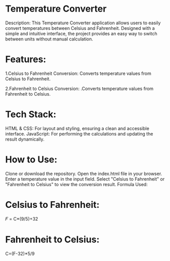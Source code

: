 # Temperature Converter
Description: This Temperature Converter application allows users to easily convert temperatures between Celsius and Fahrenheit. Designed with a simple and intuitive interface, the project provides an easy way to switch between units without manual calculation.

# Features:
1.Celsius to Fahrenheit Conversion:
Converts temperature values from Celsius to Fahrenheit.

2.Fahrenheit to Celsius Conversion:
.Converts temperature values from Fahrenheit to Celsius.

# Tech Stack:
HTML & CSS: For layout and styling, ensuring a clean and accessible interface.
JavaScript: For performing the calculations and updating the result dynamically.

# How to Use:
Clone or download the repository.
Open the index.html file in your browser.
Enter a temperature value in the input field.
Select "Celsius to Fahrenheit" or "Fahrenheit to Celsius" to view the conversion result.
Formula Used:

# Celsius to Fahrenheit: 
𝐹 = C*(9/5)+32

# Fahrenheit to Celsius: 
C=(F-32)*5/9

​
